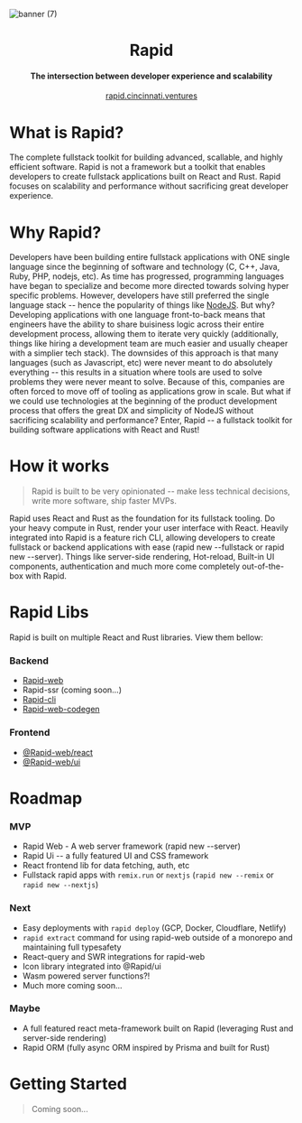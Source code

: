 ![banner (7)](https://user-images.githubusercontent.com/68653294/218370294-a4bcaef6-087c-489e-8748-0b2eea0fcb90.jpg)

<h1 align='center'>Rapid</h1>
<h4 align='center'>The intersection between developer experience and scalability</h4>
<div align='center'>
    <a href='https://rapid.cincinnati.ventures/' target='_blank'>rapid.cincinnati.ventures</a>
</div>

# What is Rapid?

The complete fullstack toolkit for building advanced, scallable, and highly efficient software. Rapid is not a framework but a toolkit that enables developers to create fullstack applications built on React and Rust. Rapid focuses on scalability and performance without sacrificing great developer experience.

# Why Rapid?

Developers have been building entire fullstack applications with ONE single language since the beginning of software and technology (C, C++, Java, Ruby, PHP, nodejs, etc). As time has progressed, programming languages have began to specialize and become more directed towards solving hyper specific problems. However, developers have still preferred the single language stack -- hence the popularity of things like [NodeJS](https://nodejs.org). But why? Developing applications with one language front-to-back means that engineers have the ability to share buisiness logic across their entire development process, allowing them to iterate very quickly (additionally, things like hiring a development team are much easier and usually cheaper with a simplier tech stack). The downsides of this approach is that many languages (such as Javascript, etc) were never meant to do absolutely everything -- this results in a situation where tools are used to solve problems they were never meant to solve. Because of this, companies are often forced to move off of tooling as applications grow in scale. But what if we could use technologies at the beginning of the product development process that offers the great DX and simplicity of NodeJS without sacrificing scalability and performance? Enter, Rapid -- a fullstack toolkit for building software applications with React and Rust!

# How it works
> Rapid is built to be very opinionated -- make less technical decisions, write more software, ship faster MVPs.

Rapid uses React and Rust as the foundation for its fullstack tooling. Do your heavy compute in Rust, render your user interface with React. Heavily integrated into Rapid is a feature rich CLI, allowing developers to create fullstack or backend applications with ease (rapid new --fullstack or rapid new --server). Things like server-side rendering, Hot-reload, Built-in UI components, authentication and much more come completely out-of-the-box with Rapid.

# Rapid Libs
Rapid is built on multiple React and Rust libraries. View them bellow:

### Backend

-   [Rapid-web](https://crates.io/crates/rapid-web)
-   Rapid-ssr (coming soon...)
-   [Rapid-cli](https://crates.io/crates/rapid-cli)
-   [Rapid-web-codegen](https://crates.io/crates/rapid-web-codegen)

### Frontend

-   [@Rapid-web/react](https://www.npmjs.com/package/@rapid-web/react)
-   [@Rapid-web/ui](https://www.npmjs.com/package/@rapid-web/ui)

# Roadmap

### MVP

-   Rapid Web - A web server framework (rapid new --server)
-   Rapid Ui -- a fully featured UI and CSS framework
-   React frontend lib for data fetching, auth, etc
-   Fullstack rapid apps with `remix.run` or `nextjs` (`rapid new --remix` or `rapid new --nextjs`)

### Next

-   Easy deployments with `rapid deploy` (GCP, Docker, Cloudflare, Netlify)
-   `rapid extract` command for using rapid-web outside of a monorepo and maintaining full typesafety
-   React-query and SWR integrations for rapid-web
-   Icon library integrated into @Rapid/ui
-   Wasm powered server functions?!
-   Much more coming soon...

### Maybe

- A full featured react meta-framework built on Rapid (leveraging Rust and server-side rendering)
- Rapid ORM (fully async ORM inspired by Prisma and built for Rust)

# Getting Started
> Coming soon...
